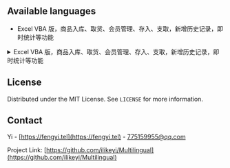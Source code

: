 Available languages
-
 * Excel VBA 版，商品入库、取货、会员管理、存入、支取，新增历史记录，即时统计等功能


<details>
  <summary>Excel VBA 版，商品入库、取货、会员管理、存入、支取，新增历史记录，即时统计等功能</summary>
  <h1>Excel VBA 版，商品入库、取货、会员管理、存入、支取，新增历史记录，即时统计等功能</h1>

操作演示
[https://github.com/ilikeyi/Multilingual](哔哩哔哩) | [https://github.com/ilikeyi/Multilingual](https://github.com/ilikeyi/Multilingual) | [https://github.com/ilikeyi/Multilingual](https://github.com/ilikeyi/Multilingual)
[https://github.com/ilikeyi/Multilingual](https://github.com/ilikeyi/Multilingual)
[https://github.com/ilikeyi/Multilingual](https://github.com/ilikeyi/Multilingual) | 

主要功能：
```
1、支持在线升级；
2、修改脚本按 R 可热刷新；
3、根据描述文件来实现部署规则；
4、获取已安装的语言包，自动添加；
5、添加过程中，自动判断 S、SN 版，按规则添加；
6、处理机制：
   https://learn.microsoft.com/zh-cn/windows-hardware/manufacture/desktop/languages-overview
```

## 如何自定义创建升级包

  a、继续使用当前版本请跳过修改，例如当前版本号：1.0.0.0，创建为新的版本号：2.0.0.0，
     打开 \Multilingual\Modules\Engine.psd1，修改“ModuleVersion”为：2.0.0.0

  b、将 Modules\1.0.0.0 目录修改为 2.0.0.0；
     注意：1.0.0.0 请根据每版本号进行更改。

  c、重新指定升级服务器，修改 URL 连接：
     打开：Modules\1.0.0.0\Functions\Base\Update\Engine.Update.psm1，更改：
     c.1  修改最低要求版本号：$Global:ChkLocalver，如果支持滑行升级可从 1.0.0.0 开始，如果脚本最低要求 2.0.0.0 开始，请更改为 2.0.0.0；
     c.2  重新指定更新服务器：$PreServerList。

  d、运行：
     .\_Create.Upgrade.Package.ps1


部署引擎分为多部分
-
可通过添加更多的部署标记来进行干预部署过程，激活首次部署：
.\Engine.ps1 -Force


* 共享部署标记

| 路径             | 部署标记               | 描述 |
|------------------|-----------------------|---|
| \Deploy\Allow    | Is_Mark_Sync          | 允许全盘搜索并同步部署标记 |

允许全盘搜索并同步部署标记时，你可以在其它任意磁盘存放部署标记，可允许部署和不允许部署，例如：
   1、优先判断部署标记为：
      D:\Yi\Deploy\Not Allowed\Auto_Update

   2、继续判断：D:\Yi\Deploy\Allow\Auto_Update

   3、继续判断部署引擎脚本存放目录下的 Deploy 目录。

不允许全盘搜索并同步部署标记时，仅识别部署引擎脚本存放目录下的 Deploy 目录。

下载模板：Engine.Deploy.Rule.ISO


* 第一部分：先决部署

| 可分配路径                     | 部署标记               | 描述 |
|-------------------------------|-----------------------|---|
| \Deploy\{allow, Not Allowed}  | Auto_Update           | 允许自动更新 |
| \Deploy\{allow, Not Allowed}  | Use_UTF8              | Beta 版：使用 Unicode UTF-8 提供全球语言支持 |
| \Deploy\Regional              | 区域标记               | 更改系统区域设置 |
| \Deploy\{allow, Not Allowed}  | Disable_Network_Location_Wizard | 网络位置向导 |
| \Deploy\{allow, Not Allowed}  | Disable_Cleanup_Appx_Tasks | Appx 清理维护任务 |
| \Deploy\{allow, Not Allowed}  | Disable_Cleanup_On_Demand_Language | 阻止清理未使用的按需功能语言包 |
| \Deploy\{allow, Not Allowed}  | Disable_Cleanup_Unsed_Language | 阻止清理未使用的语言包 |
| \Deploy\{allow, Not Allowed}  | Prerequisites_Reboot  | 重新启动计算机<br>完成先决部署后重新启动计算机，可解决需重启才生效的问题。|


* 第二部分：完成首次部署

| 可分配路径                     | 部署标记               | 描述 |
|-------------------------------|-----------------------|---|
| \Deploy\{allow, Not Allowed}  | Popup_Engine          | 允许首次弹出部署引擎主界面 |
| \Deploy\{allow, Not Allowed}  | Allow_First_Pre_Experience | 允许首次预体验，按计划 |
| \Deploy\{allow, Not Allowed}  | Reset_Execution_Policy | 恢复 PowerShell 执行策略：受限 |
| \Deploy\{allow, Not Allowed}  | Clear_Solutions       | 删除整个解决方案 |
| \Deploy\{allow, Not Allowed}  | Clear_Engine          | 删除部署引擎，保留其它 |
| \Deploy\{allow, Not Allowed}  | First_Experience_Reboot | 重新启动计算机<br>部署完成后没有重要的事件，建议您取消。 |
</details>


## License

Distributed under the MIT License. See `LICENSE` for more information.


## Contact

Yi - [https://fengyi.tel](https://fengyi.tel) - 775159955@qq.com

Project Link: [https://github.com/ilikeyi/Multilingual](https://github.com/ilikeyi/Multilingual)
